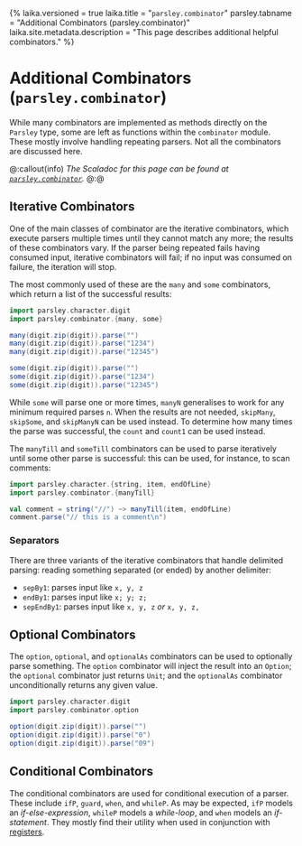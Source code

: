 {%
laika.versioned = true
laika.title = "`parsley.combinator`"
parsley.tabname = "Additional Combinators (parsley.combinator)"
laika.site.metadata.description = "This page describes additional helpful combinators."
%}
# Additional Combinators (`parsley.combinator`)
While many combinators are implemented as methods directly on the `Parsley` type,
some are left as functions within the `combinator` module. These mostly involve
handling repeating parsers. Not all the combinators are discussed here.

@:callout(info)
*The Scaladoc for this page can be found at [`parsley.combinator`](@:api(parsley.combinator$)).*
@:@

## Iterative Combinators
One of the main classes of combinator are the iterative combinators, which
execute parsers multiple times until they cannot match any more; the results
of these combinators vary. If the parser being repeated fails having consumed
input, iterative combinators will fail; if no input was consumed on failure,
the iteration will stop.

The most commonly used of these are the `many` and `some` combinators, which
return a list of the successful results:

```scala mdoc:to-string
import parsley.character.digit
import parsley.combinator.{many, some}

many(digit.zip(digit)).parse("")
many(digit.zip(digit)).parse("1234")
many(digit.zip(digit)).parse("12345")

some(digit.zip(digit)).parse("")
some(digit.zip(digit)).parse("1234")
some(digit.zip(digit)).parse("12345")
```

While `some` will parse one or more times, `manyN` generalises to work for
any minimum required parses `n`. When the results are not needed, `skipMany`,
`skipSome`, and `skipManyN` can be used instead. To determine how many times
the parse was successful, the `count` and `count1` can be used instead.

The `manyTill` and `someTill` combinators can be used to parse iteratively
until some other parse is successful: this can be used, for instance, to
scan comments:

```scala mdoc:to-string
import parsley.character.{string, item, endOfLine}
import parsley.combinator.{manyTill}

val comment = string("//") ~> manyTill(item, endOfLine)
comment.parse("// this is a comment\n")
```

### Separators
There are three variants of the iterative combinators that handle delimited
parsing: reading something separated (or ended) by another delimiter:

* `sepBy1`: parses input like `x, y, z`
* `endBy1`: parses input like `x; y; z;`
* `sepEndBy1`: parses input like `x, y, z` *or* `x, y, z,`

## Optional Combinators
The `option`, `optional`, and `optionalAs` combinators can be used to
optionally parse something. The `option` combinator will inject the
result into an `Option`; the `optional` combinator just returns `Unit`;
and the `optionalAs` combinator unconditionally returns any given value.

```scala mdoc:to-string
import parsley.character.digit
import parsley.combinator.option

option(digit.zip(digit)).parse("")
option(digit.zip(digit)).parse("0")
option(digit.zip(digit)).parse("09")
```

## Conditional Combinators
The conditional combinators are used for conditional execution
of a parser. These include `ifP`, `guard`, `when`, and `whileP`.
As may be expected, `ifP` models an *if-else-expression*, `whileP` models
a *while-loop*, and `when` models an *if-statement*. They mostly
find their utility when used in conjunction with [registers](state.md).
